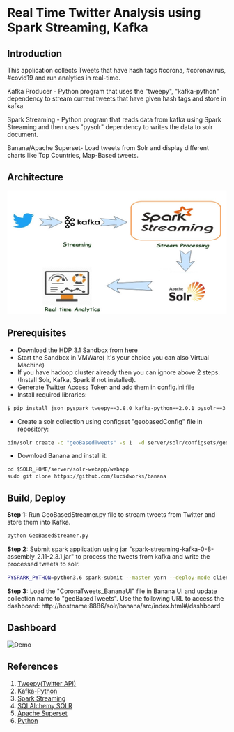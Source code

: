 # Real Time Twitter Analysis using Spark Streaming, Kafka
## Introduction
This application collects Tweets that have hash tags #corona, #coronavirus, #covid19 and run analytics in real-time.

Kafka Producer - Python program that uses the "tweepy", "kafka-python" dependency to stream current tweets that have given hash tags and store in kafka.

Spark Streaming - Python program that reads data from kafka using Spark Streaming and then uses "pysolr" dependency to writes the data   to solr document.

Banana/Apache Superset- Load tweets from Solr and display different charts like Top Countries, Map-Based tweets.

## Architecture
![Architecture](Architecture.JPG)

## Prerequisites
* Download the HDP 3.1 Sandbox from [here](http://hortonworks.com/products/hortonworks-sandbox/#install)
* Start the Sandbox in VMWare( It's your choice you can also Virtual Machine)
* If you have hadoop cluster already then you can ignore above 2 steps.(Install Solr, Kafka, Spark if not installed).
* Generate Twitter Access Token and add them in config.ini file
* Install required libraries:
```bash
$ pip install json pyspark tweepy==3.8.0 kafka-python==2.0.1 pysolr==3.8.1 superset==0.30.1 sqlalchemy==1.3.15 sqlalchemy-solr==0.1.dev0 sqlalchemy-utils==0.36.3 configparser
```
* Create a solr collection using configset "geobasedConfig" file in repository:
```bash
bin/solr create -c "geoBasedTweets" -s 1  -d server/solr/configsets/geobasedConfig -n geoBasedTweets
```
* Download Banana and install it.
```
cd $SOLR_HOME/server/solr-webapp/webapp
sudo git clone https://github.com/lucidworks/banana
```

## Build, Deploy

**Step 1:** Run GeoBasedStreamer.py file to stream tweets from Twitter and store them into Kafka.
```bash
python GeoBasedStreamer.py
```
**Step 2:** Submit spark application using jar "spark-streaming-kafka-0-8-assembly_2.11-2.3.1.jar" to process the tweets from kafka and write the processed tweets to solr.
```bash
PYSPARK_PYTHON=python3.6 spark-submit --master yarn --deploy-mode client --conf "spark.dynamicAllocation.enabled=false"  --jars spark-streaming-kafka-0-8-assembly_2.11-2.3.1.jar GeoBasedProcessor.py sandbox-hdp.hortonworks.com:2181 geoBasedTweets
```
**Step 3:** Load the "CoronaTweets_BananaUI" file in Banana UI and update collection name to "geoBasedTweets". Use the following URL to access the dashboard:
http://hostname:8886/solr/banana/src/index.html#/dashboard


## Dashboard
![Demo](demo.gif)

## References
1. [Tweepy(Twitter API)](http://docs.tweepy.org/en/latest/index.html)
2. [Kafka-Python](https://kafka-python.readthedocs.io/en/master/index.html)
3. [Spark Streaming](https://spark.apache.org/docs/latest/streaming-programming-guide.html)
3. [SQLAlchemy SOLR](https://github.com/aadel/sqlalchemy-solr)
4. [Apache Superset](https://superset.incubator.apache.org/index.html)
5. [Python](https://docs.python.org/3/library/index.html)
